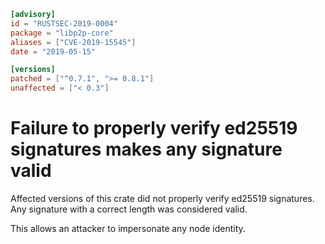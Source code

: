 ```toml
[advisory]
id = "RUSTSEC-2019-0004"
package = "libp2p-core"
aliases = ["CVE-2019-15545"]
date = "2019-05-15"

[versions]
patched = ["^0.7.1", ">= 0.8.1"]
unaffected = ["< 0.3"]
```

# Failure to properly verify ed25519 signatures makes any signature valid

Affected versions of this crate did not properly verify ed25519 signatures.
Any signature with a correct length was considered valid.

This allows an attacker to impersonate any node identity.
